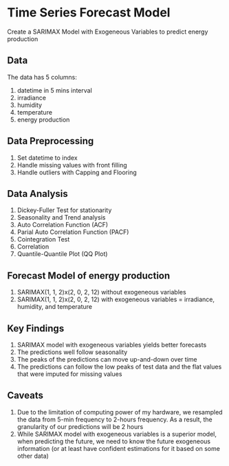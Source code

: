 # Time Series Forecast Model
Create a SARIMAX Model with Exogeneous Variables to predict energy production

## Data
The data has 5 columns:
1. datetime in 5 mins interval
2. irradiance
3. humidity
4. temperature
5. energy production

## Data Preprocessing
1. Set datetime to index
2. Handle missing values with front filling
3. Handle outliers with Capping and Flooring

## Data Analysis
1. Dickey-Fuller Test for stationarity
2. Seasonality and Trend analysis
3. Auto Correlation Function (ACF)
4. Parial Auto Correlation Function (PACF)
5. Cointegration Test
6. Correlation
7. Quantile-Quantile Plot (QQ Plot)

## Forecast Model of energy production
1. SARIMAX(1, 1, 2)x(2, 0, 2, 12) without exogeneous variables
2. SARIMAX(1, 1, 2)x(2, 0, 2, 12) with exogeneous variables = irradiance, humidity, and temperature

## Key Findings
1. SARIMAX model with exogeneous variables yields better forecasts
2. The predictions well follow seasonality
3. The peaks of the predictions can move up-and-down over time
4. The predictions can follow the low peaks of test data and the flat values that were imputed for missing values

## Caveats
1. Due to the limitation of computing power of my hardware, we resampled the data from 5-min frequency to 2-hours frequency.  As a result, the granularity of our predictions will be 2 hours
2. While SARIMAX model with exogeneous variables is a superior model, when predicting the future, we need to know the future exogeneous information (or at least have confident estimations for it based on some other data)


